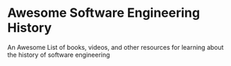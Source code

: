 # Awesome Software Engineering History

An Awesome List of books, videos, and other resources for learning about the history of software engineering
